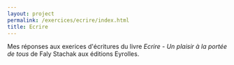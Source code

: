 ```yaml
---
layout: project
permalink: /exercices/ecrire/index.html
title: Ecrire
---
```


Mes réponses aux exerices d'écritures du livre *Ecrire - Un plaisir à la portée de tous* de Faly Stachak aux éditions Eyrolles.